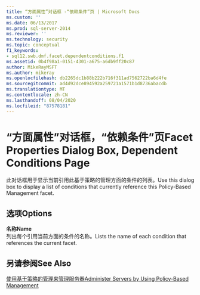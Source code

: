 ```yaml
---
title: “方面属性”对话框 -“依赖条件”页 | Microsoft Docs
ms.custom: ''
ms.date: 06/13/2017
ms.prod: sql-server-2014
ms.reviewer: ''
ms.technology: security
ms.topic: conceptual
f1_keywords:
- sql12.swb.dmf.facet.dependentconditions.f1
ms.assetid: 0b4f98a1-0151-4301-a675-a6db9ff20c87
author: MikeRayMSFT
ms.author: mikeray
ms.openlocfilehash: db2265dc1b88b222b716f311ad7562722ba6d4fe
ms.sourcegitcommit: ad4d92dce894592a259721a1571b1d8736abacdb
ms.translationtype: MT
ms.contentlocale: zh-CN
ms.lasthandoff: 08/04/2020
ms.locfileid: "87578181"
---
```

# <a name="facet-properties-dialog-box-dependent-conditions-page"></a><span data-ttu-id="f2c1f-102">“方面属性”对话框，“依赖条件”页</span><span class="sxs-lookup"><span data-stu-id="f2c1f-102">Facet Properties Dialog Box, Dependent Conditions Page</span></span>
  <span data-ttu-id="f2c1f-103">此对话框用于显示当前引用此基于策略的管理方面的条件的列表。</span><span class="sxs-lookup"><span data-stu-id="f2c1f-103">Use this dialog box to display a list of conditions that currently reference this Policy-Based Management facet.</span></span>  
  
## <a name="options"></a><span data-ttu-id="f2c1f-104">选项</span><span class="sxs-lookup"><span data-stu-id="f2c1f-104">Options</span></span>  
 <span data-ttu-id="f2c1f-105">**名称**</span><span class="sxs-lookup"><span data-stu-id="f2c1f-105">**Name**</span></span>  
 <span data-ttu-id="f2c1f-106">列出每个引用当前方面的条件的名称。</span><span class="sxs-lookup"><span data-stu-id="f2c1f-106">Lists the name of each condition that references the current facet.</span></span>  
  
## <a name="see-also"></a><span data-ttu-id="f2c1f-107">另请参阅</span><span class="sxs-lookup"><span data-stu-id="f2c1f-107">See Also</span></span>  
 [<span data-ttu-id="f2c1f-108">使用基于策略的管理来管理服务器</span><span class="sxs-lookup"><span data-stu-id="f2c1f-108">Administer Servers by Using Policy-Based Management</span></span>](administer-servers-by-using-policy-based-management.md)  
  
  
